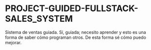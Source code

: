 # PROJECT-GUIDED-FULLSTACK-SALES_SYSTEM
Sistema de ventas guiada. Sí, guiada; necesito aprender y esto es una forma de saber cómo programan otros. De esta forma sé cómo puedo mejorar.
